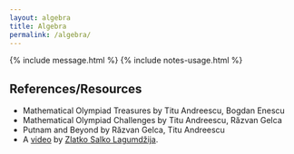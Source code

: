 ```yaml
---
layout: algebra
title: Algebra
permalink: /algebra/
---
```


{% include message.html %}
{% include notes-usage.html %}

## References/Resources

* Mathematical Olympiad Treasures by Titu Andreescu, Bogdan Enescu
* Mathematical Olympiad Challenges by Titu Andreescu, Răzvan Gelca
* Putnam and Beyond by Răzvan Gelca, Titu Andreescu
* A [video](https://www.youtube.com/watch?v=gvG22CFDK2o) by [Zlatko Salko Lagumdžija](https://www.imo-official.org/participant_r.aspx?id=25889).
